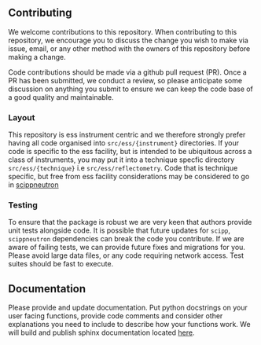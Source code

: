 ## Contributing

We welcome contributions to this repository. When contributing to this repository, we encourage you to discuss the change you wish to make via issue, email, or any other method with the owners of this repository before making a change.

Code contributions should be made via a github pull request (PR). Once a PR has been submitted, we conduct a review, so please anticipate some discussion on anything you submit to ensure we can keep the code base of a good quality and maintainable.

### Layout

This repository is ess instrument centric and we therefore strongly prefer having all code organised into `src/ess/{instrument}` directories. If your code is specific to the ess facility, but is intended to be ubiquitous across a class of instruments, you may put it into a technique specfic directory `src/ess/{technique}` i.e `src/ess/reflectometry`. Code that is technique specific, but free from ess facility considerations may be considered to go in [scippneutron](https://github.com/scipp/scippneutron)

### Testing

To ensure that the package is robust we are very keen that authors provide unit tests alongside code. It is possible that future updates for `scipp`, `scippneutron` dependencies can break the code you contribute. If we are aware of failing tests, we can provide future fixes and migrations for you. Please avoid large data files, or any code requiring network access. Test suites should be fast to execute.

## Documentation

Please provide and update documentation. Put python docstrings on your user facing functions, provide code comments and consider other explanations you need to include to describe how your functions work. We will build and publish sphinx documentation located [here](https://github.com/scipp/ess/tree/main/docs).
